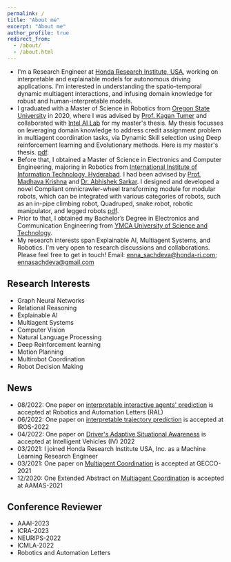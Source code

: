 ```yaml
---
permalink: /
title: "About me"
excerpt: "About me"
author_profile: true
redirect_from: 
  - /about/
  - /about.html
---
```


<!---
<p align="center">
  <img src="https://github.com/EnnaSachdeva/ennasachdeva_roboticist.github.io/blob/master/files/enna_img.png?raw=true" alt="Photo" class="inline"/>
</p>
--->

* I'm a Research Engineer at [Honda Research Institute, USA](https://usa.honda-ri.com/), working on interpretable and explainable models for autonomous driving applications. I'm interested in understanding the spatio-temporal dynamic multiagent interactions, and infusing domain knowledge for robust and human-interpretable models. 
* I graduated with a Master of Science in Robotics from [Oregon State University](https://robotics.oregonstate.edu/) in 2020, where I was advised by [Prof. Kagan Tumer](http://web.engr.oregonstate.edu/~ktumer/) and collaborated with [Intel AI Lab](https://www.intel.com/content/www/us/en/artificial-intelligence/researchers.html) for my master's thesis. My thesis focusses on leveraging domain knowledge to address credit assignment problem in multiagent coordination tasks, via Dynamic Skill selection using Deep reinforcement learning and Evolutionary methods. Here is my master's thesis. [pdf](https://ir.library.oregonstate.edu/downloads/gq67jz60h?locale=en). 
* Before that, I obtained a Master of Science in Electronics and Computer Engineering, majoring in Robotics from [International Institute of Information Technology, Hyderabad](https://www.iiit.ac.in/). I had been advised by [Prof. Madhava Krishna](https://faculty.iiit.ac.in/~mkrishna/) and [Dr. Abhishek Sarkar](https://www.researchgate.net/profile/Abhishek_Sarkar4). I designed and developed a novel Compliant omnicrawler-wheel transforming module for modular robots, which can be integrated with various categories of robots, such as an in-pipe climbing robot, Quadruped, snake robot, robotic manipulator, and legged robots [pdf](https://www.google.com/url?sa=t&rct=j&q=&esrc=s&source=web&cd=&ved=2ahUKEwiI-JWR-8vuAhWFtJ4KHVa7Az4QFjAAegQIBBAC&url=http%3A%2F%2Fweb2py.iiit.ac.in%2Fresearch_centres%2Fpublications%2Fdownload%2Fmastersthesis.pdf.8500de55f6080e24.6d61696e2e706466.pdf&usg=AOvVaw124iKWYTP-f_KY_OKCL4V4for). 
* Prior to that, I obtained my Bachelor’s Degree in Electronics and Communication Engineering from [YMCA University of Science and Technology](https://jcboseust.ac.in/).
* My research interests span Explainable AI, Multiagent Systems, and Robotics. I'm very open to research discussions and collaborations. Please feel free to get in touch!
Email: [enna_sachdeva@honda-ri.com](esachdeva@honda-ri.com); [ennasachdeva@gmail.com](ennasachdeva@gmail.com)

## Research Interests
* Graph Neural Networks
* Relational Reasoning
* Explainable AI
* Multiagent Systems
* Computer Vision
* Natural Language Processing
* Deep Reinforcement learning
* Motion Planning
* Multirobot Coordination
* Robot Decision Making

## News

* 08/2022: One paper on [interpretable interactive agents' prediction](https://ieeexplore.ieee.org/document/9894686) is accepted at Robotics and Automation Letters (RAL)
* 06/2022: One paper on [interpretable trajectory prediction](https://arxiv.org/pdf/2203.15112.pdf) is accepted at IROS-2022
* 04/2022: One paper on [Driver's Adaptive Situational Awareness](https://ieeexplore.ieee.org/document/9894686) is accepted at Intelligent Vehicles (IV) 2022
* 03/2021: I joined Honda Research Institute USA, Inc. as a Machine Learning Research Engineer 
* 03/2021: One paper on [Multiagent Coordination](https://dl.acm.org/doi/10.1145/3449639.3459387) is accepted at GECCO-2021
* 12/2020: One Extended Abstract on [Multiagent Coordination](https://www.ifaamas.org/Proceedings/aamas2021/pdfs/p1637.pdf) is accepted at AAMAS-2021

## Conference Reviewer
* AAAI-2023
* ICRA-2023
* NEURIPS-2022
* ICMLA-2022
* Robotics and Automation Letters

